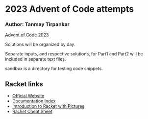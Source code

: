 # 2023 Advent of Code attempts
### Author: Tanmay Tirpankar

[Advent of Code 2023](https://adventofcode.com/2023)

Solutions will be organized by day.

Separate inputs, and respective solutions, for Part1 and Part2 will be included in separate text files.

sandbox is a directory for testing code snippets.

## Racket links
- [Official Website](https://racket-lang.org/)
- [Documentation Index](https://docs.racket-lang.org/)
- [Introduction to Racket with Pictures](https://docs.racket-lang.org/quick/index.html)
- [Racket Cheat Sheet](https://docs.racket-lang.org/racket-cheat/index.html)